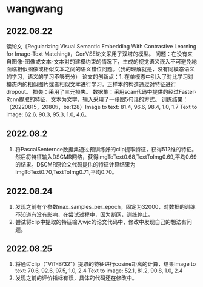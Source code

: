 # wangwang
## 2022.08.22
读论文《Regularizing Visual Semantic Embedding With Contrastive Learning for Image-Text Matching》，ConVSE论文采用了双塔的模型。
问题：在没有来自图像-图像或文本-文本对的建模约束的情况下，生成的视觉语义嵌入不可避免地面临相似图像或相似文本之间的语义错位问题。（我的理解就是，没有同模态语义的学习，语义的学习不够充分）
论文的创新点：1. 在单模态中引入了对比学习对模态内的相似图片或者相似文本进行学习。正样本的构造通过对特征进行dropout。
损失：采用了三元损失。
数据集：采用scan代码中提供的经过Faster-Rcnn提取的特征，文本为文字，输入采用了一张图5句话的方式。
训练结果：（20220815，2080ti，bs:128）Image to text: 81.4, 96.6, 98.4, 1.0, 1.7 Text to image: 62.6, 90.3, 95.3, 1.0, 4.6。
## 2022.08.2
1. 将PascalSenternce数据集通过预训练好的clip提取特征，获得512维的特征。然后将特征输入DSCMR网络，获得ImgToText0.68,TextToImg0.69,平均0.69的结果。DSCMR原论文代码提供的特征计算结果为ImgToText0.70,TextToImg0.71,平均0.70。
## 2022.08.24
1. 发现之前有个参数max_samples_per_epoch，固定为32000，对数据的训练不知道有没有影响，在尝试过程中，因为断网，训练停止。
2. 尝试将clip中提取的特征输入wjc的论文代码中，修改中发现自己的想法有问题。
## 2022.08.25
1. 将通过clip（"ViT-B/32"）提取的特征进行cosine距离的计算，结果Image to text: 70.6, 92.6, 97.5, 1.0, 2.4 Text to image: 52.1, 81.2, 90.8, 1.0, 2.4
2. 发现之前的评价指标有误，具体的代码还在修改中。



